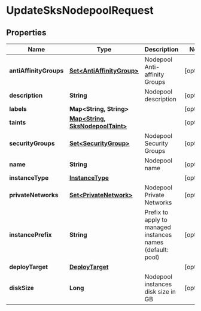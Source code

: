 

# UpdateSksNodepoolRequest


## Properties

| Name | Type | Description | Notes |
|------------ | ------------- | ------------- | -------------|
|**antiAffinityGroups** | [**Set&lt;AntiAffinityGroup&gt;**](AntiAffinityGroup.md) | Nodepool Anti-affinity Groups |  [optional] |
|**description** | **String** | Nodepool description |  [optional] |
|**labels** | **Map&lt;String, String&gt;** |  |  [optional] |
|**taints** | [**Map&lt;String, SksNodepoolTaint&gt;**](SksNodepoolTaint.md) |  |  [optional] |
|**securityGroups** | [**Set&lt;SecurityGroup&gt;**](SecurityGroup.md) | Nodepool Security Groups |  [optional] |
|**name** | **String** | Nodepool name |  [optional] |
|**instanceType** | [**InstanceType**](InstanceType.md) |  |  [optional] |
|**privateNetworks** | [**Set&lt;PrivateNetwork&gt;**](PrivateNetwork.md) | Nodepool Private Networks |  [optional] |
|**instancePrefix** | **String** | Prefix to apply to managed instances names (default: pool) |  [optional] |
|**deployTarget** | [**DeployTarget**](DeployTarget.md) |  |  [optional] |
|**diskSize** | **Long** | Nodepool instances disk size in GB |  [optional] |



